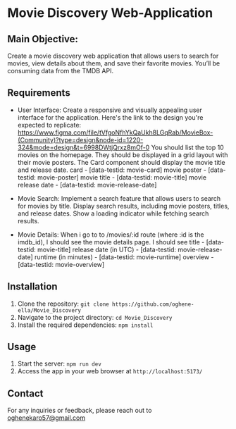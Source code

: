 # Movie Discovery Web-Application

## Main Objective: 

Create a movie discovery web application that allows users to search for movies, view details about them, and save their favorite movies. You’ll be consuming data from the TMDB API.

## Requirements
- User Interface:
Create a responsive and visually appealing user interface for the application. Here's the link to the design you're expected to replicate: https://www.figma.com/file/tVfgoNfhYkQaUkh8LGqRab/MovieBox-(Community)?type=design&node-id=1220-324&mode=design&t=6998DWtjQrxz8mOf-0
You should list the top 10 movies on the homepage.
They should be displayed in a grid layout with their movie posters.
The Card component should display the movie title and release date.
card - [data-testid: movie-card]
movie poster - [data-testid: movie-poster]
movie title - [data-testid: movie-title]
movie release date - [data-testid: movie-release-date]

- Movie Search:
Implement a search feature that allows users to search for movies by title.
Display search results, including movie posters, titles, and release dates.
Show a loading indicator while fetching search results.

- Movie Details:
When i go to to /movies/:id route (where :id is the imdb_id), I should see the movie details page.
I should see
title - [data-testid: movie-title]
release date (in UTC) - [data-testid: movie-release-date]
runtime (in minutes) - [data-testid: movie-runtime]
overview - [data-testid: movie-overview]

## Installation

1. Clone the repository: `git clone https://github.com/oghene-ella/Movie_Discovery`
2. Navigate to the project directory: `cd Movie_Discovery`
3. Install the required dependencies: `npm install`

## Usage

1. Start the server: `npm run dev`
2. Access the app in your web browser at `http://localhost:5173/`

## Contact

For any inquiries or feedback, please reach out to oghenekaro57@gmail.com